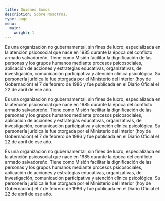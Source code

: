 ```yaml
---
title: Quienes Somos
description: Sobre Nosotros.
type: page
menu:
  main:
    weight: 1
---
```



Es una organización no gubernamental, sin fines de lucro, especializada en la atención psicosocial que nace en 1985 durante la época del conflicto armado salvadoreño. Tiene como Misión facilitar la dignificación de las personas y los grupos humanos mediante procesos psicosociales, aplicación de acciones y estrategias educativas, organizativas, de investigación, comunicación participativa y atención clínica psicológica. Su personería jurídica le fue otorgada por el Ministerio del Interior (hoy de Gobernación) el 7 de febrero de 1986 y fue publicada en el Diario Oficial el 22 de abril de ese año.



Es una organización no gubernamental, sin fines de lucro, especializada en la atención psicosocial que nace en 1985 durante la época del conflicto armado salvadoreño. Tiene como Misión facilitar la dignificación de las personas y los grupos humanos mediante procesos psicosociales, aplicación de acciones y estrategias educativas, organizativas, de investigación, comunicación participativa y atención clínica psicológica. Su personería jurídica le fue otorgada por el Ministerio del Interior (hoy de Gobernación) el 7 de febrero de 1986 y fue publicada en el Diario Oficial el 22 de abril de ese año.



Es una organización no gubernamental, sin fines de lucro, especializada en la atención psicosocial que nace en 1985 durante la época del conflicto armado salvadoreño. Tiene como Misión facilitar la dignificación de las personas y los grupos humanos mediante procesos psicosociales, aplicación de acciones y estrategias educativas, organizativas, de investigación, comunicación participativa y atención clínica psicológica. Su personería jurídica le fue otorgada por el Ministerio del Interior (hoy de Gobernación) el 7 de febrero de 1986 y fue publicada en el Diario Oficial el 22 de abril de ese año.
